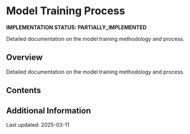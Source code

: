 # Model Training Process

**IMPLEMENTATION STATUS: PARTIALLY_IMPLEMENTED**

Detailed documentation on the model training methodology and process.

## Overview

Detailed documentation on the model training methodology and process.

## Contents

<!-- This is a placeholder template. Fill with actual content based on implementation status -->

## Additional Information

Last updated: 2025-03-11

